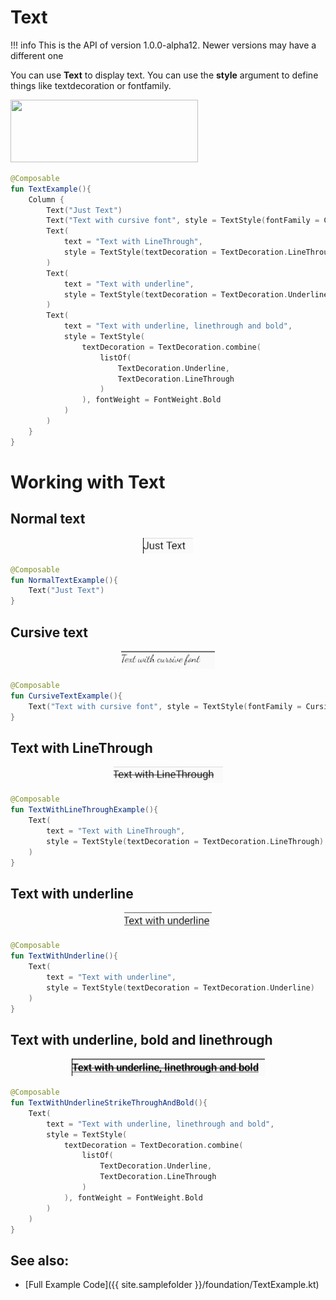 # Text

!!! info
    This is the API of version 1.0.0-alpha12. Newer versions may have a different one

You can use **Text** to display text. You can use the **style** argument to define things like textdecoration or fontfamily.


<p align="left">
  <img src ="{{ site.images }}/foundation/text/TextExample.png" height=100 width=300 />
</p>

```kotlin
@Composable
fun TextExample(){
    Column {
        Text("Just Text")
        Text("Text with cursive font", style = TextStyle(fontFamily = Cursive))
        Text(
            text = "Text with LineThrough",
            style = TextStyle(textDecoration = TextDecoration.LineThrough)
        )
        Text(
            text = "Text with underline",
            style = TextStyle(textDecoration = TextDecoration.Underline)
        )
        Text(
            text = "Text with underline, linethrough and bold",
            style = TextStyle(
                textDecoration = TextDecoration.combine(
                    listOf(
                        TextDecoration.Underline,
                        TextDecoration.LineThrough
                    )
                ), fontWeight = FontWeight.Bold
            )
        )
    }
}
```

# Working with Text

## Normal text
<p align="center">
  <img src ="../../images/foundation/text/normal_text.png"  />
</p>

```kotlin
@Composable
fun NormalTextExample(){
    Text("Just Text")
}
```

## Cursive text
<p align="center">
  <img src ="../../images/foundation/text/cursive_text.png"  />
</p>

```kotlin
@Composable
fun CursiveTextExample(){
    Text("Text with cursive font", style = TextStyle(fontFamily = Cursive))
}
```

## Text with LineThrough
<p align="center">
  <img src ="../../images/foundation/text/linethrough_text.png"  />
</p>

```kotlin
@Composable
fun TextWithLineThroughExample(){
    Text(
        text = "Text with LineThrough",
        style = TextStyle(textDecoration = TextDecoration.LineThrough)
    )
}
```

## Text with underline
<p align="center">
  <img src ="../../images/foundation/text/underline_text.png"  />
</p>

```kotlin
@Composable
fun TextWithUnderline(){
    Text(
        text = "Text with underline",
        style = TextStyle(textDecoration = TextDecoration.Underline)
    )
}
```

## Text with underline, bold and linethrough
<p align="center">
  <img src ="../../images/foundation/text/underline_bold_linethrough_text.png"  />
</p>

```kotlin
@Composable
fun TextWithUnderlineStrikeThroughAndBold(){
    Text(
        text = "Text with underline, linethrough and bold",
        style = TextStyle(
            textDecoration = TextDecoration.combine(
                listOf(
                    TextDecoration.Underline,
                    TextDecoration.LineThrough
                )
            ), fontWeight = FontWeight.Bold
        )
    )
}
```


## See also:
* [Full Example Code]({{ site.samplefolder }}/foundation/TextExample.kt)
